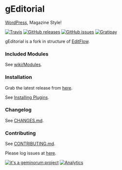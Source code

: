 # gEditorial

[WordPress](https://wordpress.org/), Magazine Style!

[![Travis](https://img.shields.io/travis/geminorum/geditorial.svg?style=flat-square)](https://travis-ci.org/geminorum/geditorial)
[![GitHub releases](https://img.shields.io/github/release/geminorum/geditorial.svg?style=flat-square)](https://github.com/geminorum/geditorial/releases)
[![GitHub issues](https://img.shields.io/github/issues/geminorum/geditorial.svg?style=flat-square)](https://github.com/geminorum/geditorial/issues)
[![Gratipay](http://img.shields.io/gratipay/geminorum.svg?style=flat-square)](https://gratipay.com/geminorum/)

gEditorial is a fork in structure of [EditFlow](http://editflow.org/).

### Included Modules
See [wiki/Modules](https://github.com/geminorum/geditorial/wiki/Modules).

### Installation
Grab the latest release from [here](https://github.com/geminorum/geditorial/releases).

See [Installing Plugins](http://codex.wordpress.org/Managing_Plugins#Installing_Plugins).

### Changelog
See [CHANGES.md](CHANGES.md).

### Contributing
See [CONTRIBUTING.md](CONTRIBUTING.md).

Please log issues at [here](https://github.com/geminorum/geditorial/issues).

[![it's a geminorum project](http://img.shields.io/badge/it's_a-geminorum_project-lightgrey.svg?style=flat-square)](http://geminorum.ir/)
[![Analytics](https://ga-beacon.appspot.com/UA-865830-4/geditorial/readme?pixel)](https://github.com/geminorum/geditorial)
